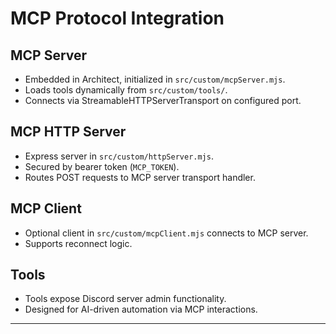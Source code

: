 # MCP Protocol Integration

## MCP Server
- Embedded in Architect, initialized in `src/custom/mcpServer.mjs`.
- Loads tools dynamically from `src/custom/tools/`.
- Connects via StreamableHTTPServerTransport on configured port.

## MCP HTTP Server
- Express server in `src/custom/httpServer.mjs`.
- Secured by bearer token (`MCP_TOKEN`).
- Routes POST requests to MCP server transport handler.

## MCP Client
- Optional client in `src/custom/mcpClient.mjs` connects to MCP server.
- Supports reconnect logic.

## Tools
- Tools expose Discord server admin functionality.
- Designed for AI-driven automation via MCP interactions.

---

